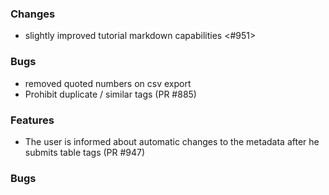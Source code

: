 ### Changes

- slightly improved tutorial markdown capabilities <#951>

### Bugs

- removed quoted numbers on csv export
- Prohibit duplicate / similar tags (PR #885)

### Features

- The user is informed about automatic changes to the metadata after he submits table tags (PR #947)

### Bugs

